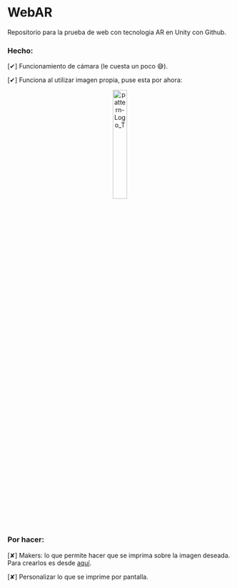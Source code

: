 # WebAR

Repositorio para la prueba de web con tecnologia AR en Unity con Github.

### Hecho:

[✔] Funcionamiento de cámara (le cuesta un poco 😅).

[✔] Funciona al utilizar imagen propia, puse esta por ahora:

<p align="center">
<img src="https://github.com/marioOrtunez/WebAR/assets/162109593/890789ce-2a16-4a89-ae3b-0eff318d44c8" alt="pattern-Logo_T" style="width:25%;height:25%;">
</p>

### Por hacer: 

[✘] Makers: lo que permite hacer que se imprima sobre la imagen deseada. 
Para crearlos es desde [aquí](https://jeromeetienne.github.io/AR.js/three.js/examples/marker-training/examples/generator.html).

[✘] Personalizar lo que se imprime por pantalla. 
